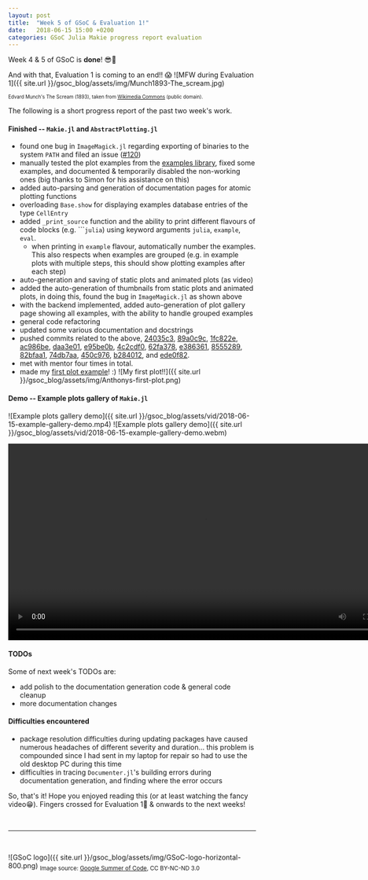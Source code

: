 ```yaml
---
layout: post
title:  "Week 5 of GSoC & Evaluation 1!"
date:   2018-06-15 15:00 +0200
categories: GSoC Julia Makie progress report evaluation
---
```


Week 4 & 5 of GSoC is **done**! 😎🤠

And with that, Evaluation 1 is coming to an end!! 😱
![MFW during Evaluation 1]({{ site.url }}/gsoc_blog/assets/img/Munch1893-The_scream.jpg)

<sub><sup>Edvard Munch's The Scream (1893), taken from [Wikimedia Commons](https://commons.wikimedia.org/wiki/File:The_Scream.jpg#/media/File:The_Scream.jpg) (public domain).</sup></sub>

The following is a short progress report of the past two week's work.

#### Finished -- `Makie.jl` and `AbstractPlotting.jl`
* found one bug in `ImageMagick.jl` regarding exporting of binaries to the system `PATH` and filed an issue ([#120](https://github.com/JuliaIO/ImageMagick.jl/issues/120))
* manually tested the plot examples from the [examples library](https://github.com/JuliaPlots/Makie.jl/blob/aw/documentation/examples/library.jl), fixed some examples, and documented & temporarily disabled the non-working ones (big thanks to Simon for his assistance on this)
* added auto-parsing and generation of documentation pages for atomic plotting functions
* overloading `Base.show` for displaying examples database entries of the type `CellEntry`
* added `_print_source` function and the ability to print different flavours of code blocks (e.g. \`\`\``julia`) using keyword arguments `julia`, `example`, `eval`. 
	* when printing in `example` flavour, automatically number the examples. This also respects when examples are grouped (e.g. in example plots with multiple steps, this should show plotting examples after each step)
* auto-generation and saving of static plots and animated plots (as video)
* added the auto-generation of thumbnails from static plots and animated plots, in doing this, found the bug in `ImageMagick.jl` as shown above
* with the backend implemented, added auto-generation of plot gallery page showing all examples, with the ability to handle grouped examples
* general code refactoring
* updated some various documentation and docstrings
* pushed commits related to the above, [24035c3](https://github.com/JuliaPlots/Makie.jl/commit/24035c3df63fb7943bfa4a0d784233f9489f59de), [89a0c9c](https://github.com/JuliaPlots/Makie.jl/commit/89a0c9c5a8c63fcf616f46392b5958482200851a), [1fc822e](https://github.com/JuliaPlots/Makie.jl/commit/1fc822e305ff9f363267be6a753f1ce58c88a332), [ac986be](https://github.com/JuliaPlots/Makie.jl/commit/ac986bea8a794a5b9097af3f34674412b9d3f95f), [daa3e01](https://github.com/JuliaPlots/Makie.jl/commit/daa3e01a557085c1ca0485f48fa26d0665ad2a7f), [e95be0b](https://github.com/JuliaPlots/Makie.jl/commit/e95be0baad0651155e166741511b3e0ed1d42434), [4c2cdf0](https://github.com/JuliaPlots/Makie.jl/commit/4c2cdf092d8f9154cb84d427fdd322eeea582b4e), [62fa378](https://github.com/JuliaPlots/Makie.jl/commit/62fa378e627b8b7acc7e7aab22dd8b53b1aec45d), [e386361](https://github.com/JuliaPlots/AbstractPlotting.jl/commit/e386361aedf64bb7dea4e28ac1d492087733ddcc), [8555289](https://github.com/JuliaPlots/AbstractPlotting.jl/commit/8555289510da4701e0c2ec240e89a2f35d6c848c), [82bfaa1](https://github.com/JuliaPlots/AbstractPlotting.jl/commit/82bfaa199b43b4196d2a93a055a18944867bcc0b), [74db7aa](https://github.com/JuliaPlots/Makie.jl/commit/74db7aa3e8b7c2089f42a068e95372bd4642e3f3), [450c976](https://github.com/JuliaPlots/Makie.jl/commit/450c9766d25b043200603efb35d01628a0b73d1c), [b284012](https://github.com/JuliaPlots/Makie.jl/commit/b2840125f3d53595c5377b93e4ed2e8223f14390), and [ede0f82](https://github.com/JuliaPlots/Makie.jl/commit/ede0f82aba4c9d2e524c947b727f0236a19cdbe3).
* met with mentor four times in total.
* made my [first plot example](https://github.com/JuliaPlots/Makie.jl/commit/450c9766d25b043200603efb35d01628a0b73d1c)! :)
![My first plot!!]({{ site.url }}/gsoc_blog/assets/img/Anthonys-first-plot.png)

#### Demo -- Example plots gallery of `Makie.jl`
![Example plots gallery demo]({{ site.url }}/gsoc_blog/assets/vid/2018-06-15-example-gallery-demo.mp4)
![Example plots gallery demo]({{ site.url }}/gsoc_blog/assets/vid/2018-06-15-example-gallery-demo.webm)

<video  width="800" autoplay loop>
	<source src="https://anthony-wang.github.io/gsoc_blog/assets/2018-06-15-example-gallery-demo.webm"> Your browser does not support the video tag.
</video>


#### TODOs
Some of next week's TODOs are:
* add polish to the documentation generation code & general code cleanup
* more documentation changes


#### Difficulties encountered
* package resolution difficulties during updating packages have caused numerous headaches of different severity and duration... this problem is compounded since I had sent in my laptop for repair so had to use the old desktop PC during this time
* difficulties in tracing `Documenter.jl`'s building errors during documentation generation, and finding where the error occurs


So, that's it! Hope you enjoyed reading this (or at least watching the fancy video😁). Fingers crossed for Evaluation 1🤞 & onwards to the next weeks! 


<br>


---

<br>

![GSoC logo]({{ site.url }}/gsoc_blog/assets/img/GSoC-logo-horizontal-800.png)
<sub>Image source: [Google Summer of Code](https://developers.google.com/open-source/gsoc/resources/marketing#logos_and_artwork), CC BY-NC-ND 3.0</sub>
